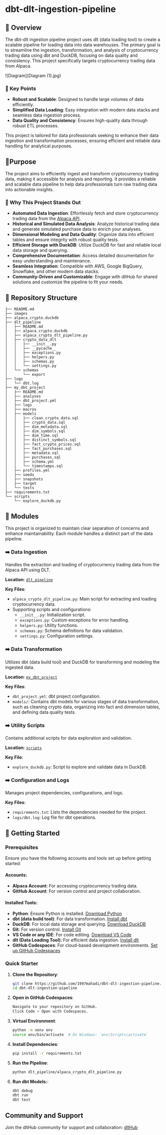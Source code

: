 # dbt-dlt-ingestion-pipeline

## 📍 Overview

The dbt-dlt ingestion pipeline project uses dlt (data loading tool) to create a scalable pipeline for loading data into data warehouses. The primary goal is to streamline the ingestion, transformation, and analysis of cryptocurrency trading data using dbt and DuckDB, focusing on data quality and consistency. This project specifically targets cryptocurrency trading data from Alpaca.



![Diagram](Diagram (1).jpg)

### 🔑 Key Points

- **Robust and Scalable**: Designed to handle large volumes of data efficiently.
- **Simplified Data Loading**: Easy integration with modern data stacks and seamless data ingestion process.
- **Data Quality and Consistency**: Ensures high-quality data through robust ETL processes.

This project is tailored for data professionals seeking to enhance their data ingestion and transformation processes, ensuring efficient and reliable data handling for analytical purposes.


## 🎯Purpose

The project aims to efficiently ingest and transform cryptocurrency trading data, making it accessible for analysis and reporting. It provides a reliable and scalable data pipeline to help data professionals turn raw trading data into actionable insights.


### 🌟 Why This Project Stands Out

- **Automated Data Ingestion**: Effortlessly fetch and store cryptocurrency trading data from the [Alpaca API](https://alpaca.markets/docs/api-documentation/).
- **Historical and Simulated Data Analysis**: Analyze historical trading data and generate simulated purchase data to enrich your analyses.
- **Dimensional Modeling and Data Quality**: Organize data into efficient tables and ensure integrity with robust quality tests.
- **Efficient Storage with DuckDB**: Utilize DuckDB for fast and reliable local data storage and querying.
- **Comprehensive Documentation**: Access detailed documentation for easy understanding and maintenance.
- **Seamless Integration**: Compatible with AWS, Google BigQuery, Snowflake, and other modern data stacks.
- **Community-Driven and Customizable**: Engage with dltHub for shared solutions and customize the pipeline to fit your needs.



## 📂 Repository Structure

```plaintext
├── README.md
├── images
├── alpaca_crypto.duckdb
├── dlt_pipeline
│   ├── README.md
│   ├── alpaca_crypto.duckdb
│   ├── alpaca_crypto_dlt_pipeline.py
│   ├── crypto_data_dlt
│   │   ├── __init__.py
│   │   ├── __pycache__
│   │   ├── exceptions.py
│   │   ├── helpers.py
│   │   ├── schemas.py
│   │   └── settings.py
│   └── schemas
│       └── export
├── logs
│   └── dbt.log
├── my_dbt_project
│   ├── README.md
│   ├── analyses
│   ├── dbt_project.yml
│   ├── logs
│   ├── macros
│   ├── models
│   │   ├── clean_crypto_data.sql
│   │   ├── crypto_data.sql
│   │   ├── dim_metadata.sql
│   │   ├── dim_symbols.sql
│   │   ├── dim_time.sql
│   │   ├── distinct_symbols.sql
│   │   ├── fact_crypto_prices.sql
│   │   ├── fact_purchases.sql
│   │   ├── metadata.sql
│   │   ├── purchases.sql
│   │   ├── schema.yml
│   │   └── timestamps.sql
│   ├── profiles.yml
│   ├── seeds
│   ├── snapshots
│   ├── target
│   └── tests
├── requirements.txt
└── scripts
    └── explore_duckdb.py

```


## 🧩 Modules

This project is organized to maintain clear separation of concerns and enhance maintainability. Each module handles a distinct part of the data pipeline.

### ➡️ Data Ingestion

Handles the extraction and loading of cryptocurrency trading data from the Alpaca API using DLT.

**Location**: [`dlt_pipeline`](dlt_pipeline)

**Key Files**:

- `alpaca_crypto_dlt_pipeline.py`: Main script for extracting and loading cryptocurrency data.
- Supporting scripts and configurations:
  - `__init__.py`: Initialization script.
  - `exceptions.py`: Custom exceptions for error handling.
  - `helpers.py`: Utility functions.
  - `schemas.py`: Schema definitions for data validation.
  - `settings.py`: Configuration settings.

### ➡️ Data Transformation

Utilizes dbt (data build tool) and DuckDB for transforming and modeling the ingested data.

**Location**:  [`my_dbt_project`](my_dbt_project)

**Key Files**:

- `dbt_project.yml`: dbt project configuration.
- `models/`: Contains dbt models for various stages of data transformation, such as cleaning crypto data, organizing into fact and dimension tables, and defining data quality tests.

### ➡️ Utility Scripts

Contains additional scripts for data exploration and validation.

**Location**: [`scripts`](scripts)

**Key File**:

- `explore_duckdb.py`: Script to explore and validate data in DuckDB.

### ➡️ Configuration and Logs

Manages project dependencies, configurations, and logs.

**Key Files**:

- `requirements.txt`: Lists the dependencies needed for the project.
- `logs/dbt.log`: Log file for dbt operations.


 ## 🚀 Getting Started

### Prerequisites

Ensure you have the following accounts and tools set up before getting started:

#### Accounts:

- **Alpaca Account**: For accessing cryptocurrency trading data.
- **GitHub Account**: For version control and project collaboration.

#### Installed Tools:

- **Python**: Ensure Python is installed. [Download Python](https://www.python.org/downloads/)
- **dbt (data build tool)**: For data transformation. [Install dbt](https://docs.getdbt.com/docs/installation)
- **DuckDB**: For local data storage and querying. [Download DuckDB](https://duckdb.org/docs/installation)
- **Git**: For version control. [Install Git](https://git-scm.com/book/en/v2/Getting-Started-Installing-Git)
- **VS Code or any IDE**: For code editing. [Download VS Code](https://code.visualstudio.com/)
- **dlt (Data Loading Tool)**: For efficient data ingestion. [Install dlt](https://github.com/dlt-hub/dlt)
- **GitHub Codespaces**: For cloud-based development environments. [Set up GitHub Codespaces](https://github.com/features/codespaces)

### Quick Starter

1. **Clone the Repository**:
   ```sh
   git clone https://github.com/1997mahadi/dbt-dlt-ingestion-pipeline.git
   cd dbt-dlt-ingestion-pipeline
   
2. **Open in GitHub Codespaces**:
   ```sh
   Navigate to your repository on GitHub.
   Click Code > Open with Codespaces.
   
3. **Virtual Environment**:
    ```sh
   python -m venv env
   source env/bin/activate  # On Windows: `env\Scripts\activate`
4. **Install Dependencies**:
   ```sh
   pip install -r requirements.txt
5. **Run the Pipeline**:
    ```sh
    python dlt_pipeline/alpaca_crypto_dlt_pipeline.py
    
6. **Run dbt Models:**:
    ```sh
   dbt debug
   dbt run
   dbt test


## Community and Support

Join the dltHub community for support and collaboration: [dltHub](https://dlthub.com)
